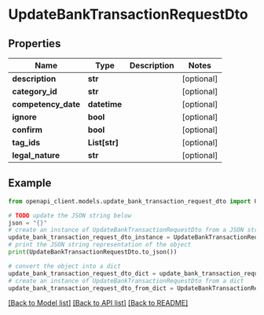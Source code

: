 # UpdateBankTransactionRequestDto


## Properties

Name | Type | Description | Notes
------------ | ------------- | ------------- | -------------
**description** | **str** |  | [optional] 
**category_id** | **str** |  | [optional] 
**competency_date** | **datetime** |  | [optional] 
**ignore** | **bool** |  | [optional] 
**confirm** | **bool** |  | [optional] 
**tag_ids** | **List[str]** |  | [optional] 
**legal_nature** | **str** |  | [optional] 

## Example

```python
from openapi_client.models.update_bank_transaction_request_dto import UpdateBankTransactionRequestDto

# TODO update the JSON string below
json = "{}"
# create an instance of UpdateBankTransactionRequestDto from a JSON string
update_bank_transaction_request_dto_instance = UpdateBankTransactionRequestDto.from_json(json)
# print the JSON string representation of the object
print(UpdateBankTransactionRequestDto.to_json())

# convert the object into a dict
update_bank_transaction_request_dto_dict = update_bank_transaction_request_dto_instance.to_dict()
# create an instance of UpdateBankTransactionRequestDto from a dict
update_bank_transaction_request_dto_from_dict = UpdateBankTransactionRequestDto.from_dict(update_bank_transaction_request_dto_dict)
```
[[Back to Model list]](../README.md#documentation-for-models) [[Back to API list]](../README.md#documentation-for-api-endpoints) [[Back to README]](../README.md)


